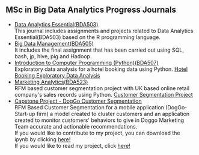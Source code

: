 ## MSc in Big Data Analytics Progress Journals
- [Data Analytics Essential(BDA503)](https://pjournal.github.io/mef04-baykano/)<br />
This journal includes assignments and projects related to Data Analytics Essential(BDA503) based on the R programming language.
- [Big Data Management(BDA505)](BigDataFinal_OzanBarisBaykan.html)<br />
It includes the final assignment that has been carried out using SQL, bash, jp, hive, pig and Hadoop.
- [Introduction to Computer Programming (Python)(BDA507)](HotelBookingExploratoryDataAnalysis.html)<br />
Exploratory data analysis for a hotel booking data using Python.
[Hotel Booking Exploratory Data Analysis](HotelBookingExploratoryDataAnalysis.html)
- [Marketing Analytics(BDA523)](MarketingAnalytics/Project_Marketing_Analytics.html)<br />
RFM based customer segmentation project with UK based online retail company's sales records using Python.
[Customer Segmentation Project](MarketingAnalytics/Project_Marketing_Analytics.html)
- [Capstone Project - DogGo Customer Segmentation](CapstoneProject_DogGoCustomerSegmentation/DogGoCustomerSegmentation.html)<br />
RFM Based Customer Segmentation for a mobile application (DogGo- Start-up firm) a model created to cluster customers and an application created to monitor customers' behaviors to give in Doggo Marketing Team accurate and actionable recommendations.<br />
If you would like to contribute to my project, you can download the ipynb by clicking [here!](CapstoneProject_DogGoCustomerSegmentation/DogGoCustomerSegmentation.ipynb)<br />
If you would like to read my project, click [here!](CapstoneProject_DogGoCustomerSegmentation/BDA_Capstone_Project.pdf)
